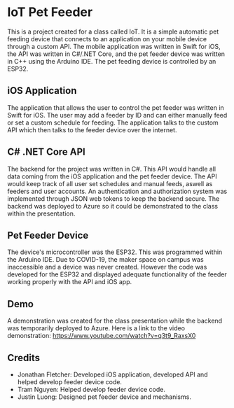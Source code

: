 # IoT Pet Feeder

This is a project created for a class called IoT. It is a simple automatic pet feeding device that connects to an application on your mobile device through a custom API. 
The mobile application was written in Swift for iOS, the API was written in C#/.NET Core, and the pet feeder device was written in C++ using the Arduino IDE. 
The pet feeding device is controlled by an ESP32.

## iOS Application

The application that allows the user to control the pet feeder was written in Swift for iOS.
The user may add a feeder by ID and can either manually feed or set a custom schedule for feeding.
The application talks to the custom API which then talks to the feeder device over the internet.

## C# .NET Core API

The backend for the project was written in C#.
This API would handle all data coming from the iOS application and the pet feeder device.
The API would keep track of all user set schedules and manual feeds, aswell as feeders and user accounts.
An authentication and authorization system was implemented through JSON web tokens to keep the backend secure.
The backend was deployed to Azure so it could be demonstrated to the class within the presentation.

## Pet Feeder Device

The device's microcontroller was the ESP32. This was programmed within the Arduino IDE.
Due to COVID-19, the maker space on campus was inaccessible and a device was never created.
However the code was developed for the ESP32 and displayed adequate functionality of the feeder working properly with the API and iOS app.

## Demo

A demonstration was created for the class presentation while the backend was temporarily deployed to Azure.
Here is a link to the video demonstration:
https://www.youtube.com/watch?v=q3t9_RaxsX0

## Credits

- Jonathan Fletcher: Developed iOS application, developed API and helped develop feeder device code.
- Tram Nguyen: Helped develop feeder device code.
- Justin Luong: Designed pet feeder device and mechanisms.
